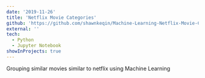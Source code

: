 ```yaml
---
date: '2019-11-26'
title: 'Netflix Movie Categories'
github: 'https://github.com/shawnkeqin/Machine-Learning-Netflix-Movie-Categories-'
external: ''
tech:
  - Python
  - Jupyter Notebook
showInProjects: true
---
```


Grouping similar movies similar to netflix using Machine Learning
